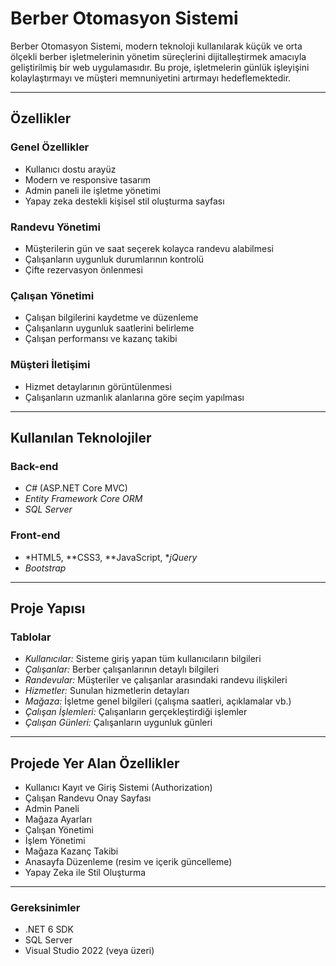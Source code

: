 # Berber Otomasyon Sistemi

Berber Otomasyon Sistemi, modern teknoloji kullanılarak küçük ve orta ölçekli berber işletmelerinin yönetim süreçlerini dijitalleştirmek amacıyla geliştirilmiş bir web uygulamasıdır. Bu proje, işletmelerin günlük işleyişini kolaylaştırmayı ve müşteri memnuniyetini artırmayı hedeflemektedir.

---

## Özellikler

### Genel Özellikler
- Kullanıcı dostu arayüz
- Modern ve responsive tasarım
- Admin paneli ile işletme yönetimi
- Yapay zeka destekli kişisel stil oluşturma sayfası

### Randevu Yönetimi
- Müşterilerin gün ve saat seçerek kolayca randevu alabilmesi
- Çalışanların uygunluk durumlarının kontrolü
- Çifte rezervasyon önlenmesi

### Çalışan Yönetimi
- Çalışan bilgilerini kaydetme ve düzenleme
- Çalışanların uygunluk saatlerini belirleme
- Çalışan performansı ve kazanç takibi

### Müşteri İletişimi
- Hizmet detaylarının görüntülenmesi
- Çalışanların uzmanlık alanlarına göre seçim yapılması

---

## Kullanılan Teknolojiler

### Back-end
- *C#* (ASP.NET Core MVC)
- *Entity Framework Core ORM*
- *SQL Server*

### Front-end
- *HTML5, **CSS3, **JavaScript, **jQuery*
- *Bootstrap*

---

## Proje Yapısı

### Tablolar
- *Kullanıcılar:* Sisteme giriş yapan tüm kullanıcıların bilgileri
- *Çalışanlar:* Berber çalışanlarının detaylı bilgileri
- *Randevular:* Müşteriler ve çalışanlar arasındaki randevu ilişkileri
- *Hizmetler:* Sunulan hizmetlerin detayları
- *Mağaza:* İşletme genel bilgileri (çalışma saatleri, açıklamalar vb.)
- *Çalışan İşlemleri:* Çalışanların gerçekleştirdiği işlemler
- *Çalışan Günleri:* Çalışanların uygunluk günleri

---

## Projede Yer Alan Özellikler

- Kullanıcı Kayıt ve Giriş Sistemi (Authorization)
- Çalışan Randevu Onay Sayfası
- Admin Paneli
- Mağaza Ayarları
- Çalışan Yönetimi
- İşlem Yönetimi
- Mağaza Kazanç Takibi
- Anasayfa Düzenleme (resim ve içerik güncelleme)
- Yapay Zeka ile Stil Oluşturma

---


### Gereksinimler
- .NET 6 SDK
- SQL Server
- Visual Studio 2022 (veya üzeri)


